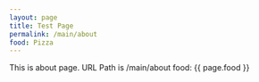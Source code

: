 ```yaml
---
layout: page
title: Test Page
permalink: /main/about
food: Pizza
---
```


This is about page.
URL Path is /main/about
food: {{ page.food }}